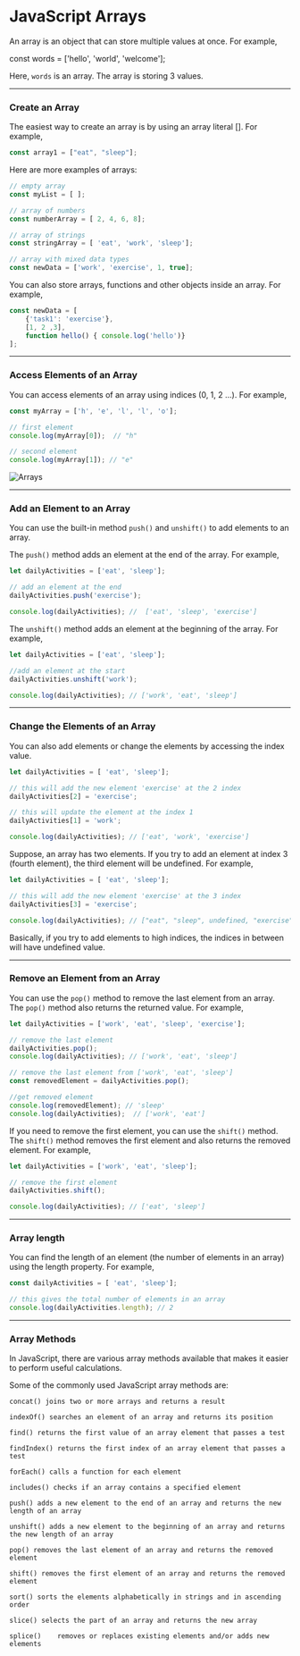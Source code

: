 # JavaScript Arrays
An array is an object that can store multiple values at once. For example,

const words = ['hello', 'world', 'welcome'];

Here, ```words``` is an array. The array is storing 3 values.

***

### Create an Array
The easiest way to create an array is by using an array literal []. For example,

```js
const array1 = ["eat", "sleep"];
```

Here are more examples of arrays:

```js
// empty array
const myList = [ ];

// array of numbers
const numberArray = [ 2, 4, 6, 8];

// array of strings
const stringArray = [ 'eat', 'work', 'sleep'];

// array with mixed data types
const newData = ['work', 'exercise', 1, true];
```

You can also store arrays, functions and other objects inside an array. For example,

```js
const newData = [
    {'task1': 'exercise'},
    [1, 2 ,3],
    function hello() { console.log('hello')}
];
```

***

### Access Elements of an Array
You can access elements of an array using indices (0, 1, 2 …). For example,

```js
const myArray = ['h', 'e', 'l', 'l', 'o'];

// first element
console.log(myArray[0]);  // "h"

// second element
console.log(myArray[1]); // "e"
```

![Arrays][arrays]

[arrays]:https://cdn.programiz.com/sites/tutorial2program/files/javascript-array-indexing.png

***

### Add an Element to an Array
You can use the built-in method ```push()``` and ```unshift()``` to add elements to an array.

The ```push()``` method adds an element at the end of the array. For example,

```js
let dailyActivities = ['eat', 'sleep'];

// add an element at the end
dailyActivities.push('exercise');

console.log(dailyActivities); //  ['eat', 'sleep', 'exercise']
```

The ```unshift()``` method adds an element at the beginning of the array. For example,

```js
let dailyActivities = ['eat', 'sleep'];

//add an element at the start
dailyActivities.unshift('work'); 

console.log(dailyActivities); // ['work', 'eat', 'sleep']
```

***

### Change the Elements of an Array
You can also add elements or change the elements by accessing the index value.

```js
let dailyActivities = [ 'eat', 'sleep'];

// this will add the new element 'exercise' at the 2 index
dailyActivities[2] = 'exercise';

// this will update the element at the index 1
dailyActivities[1] = 'work';

console.log(dailyActivities); // ['eat', 'work', 'exercise']
```

Suppose, an array has two elements. If you try to add an element at index 3 (fourth element), the third element will be undefined. For example,

```js
let dailyActivities = [ 'eat', 'sleep'];

// this will add the new element 'exercise' at the 3 index
dailyActivities[3] = 'exercise';

console.log(dailyActivities); // ["eat", "sleep", undefined, "exercise"]
```

Basically, if you try to add elements to high indices, the indices in between will have undefined value.
***

### Remove an Element from an Array
You can use the ```pop()``` method to remove the last element from an array. The ```pop()``` method also returns the returned value. For example,

```js
let dailyActivities = ['work', 'eat', 'sleep', 'exercise'];

// remove the last element
dailyActivities.pop();
console.log(dailyActivities); // ['work', 'eat', 'sleep']

// remove the last element from ['work', 'eat', 'sleep']
const removedElement = dailyActivities.pop();

//get removed element
console.log(removedElement); // 'sleep'
console.log(dailyActivities);  // ['work', 'eat']
```

If you need to remove the first element, you can use the ```shift()``` method. The ```shift()``` method removes the first element and also returns the removed element. For example,

```js
let dailyActivities = ['work', 'eat', 'sleep'];

// remove the first element
dailyActivities.shift();

console.log(dailyActivities); // ['eat', 'sleep']
```

***

### Array length
You can find the length of an element (the number of elements in an array) using the length property. For example,

```js
const dailyActivities = [ 'eat', 'sleep'];

// this gives the total number of elements in an array
console.log(dailyActivities.length); // 2
```

***

### Array Methods
In JavaScript, there are various array methods available that makes it easier to perform useful calculations.

Some of the commonly used JavaScript array methods are:

```
concat() joins two or more arrays and returns a result

indexOf() searches an element of an array and returns its position

find() returns the first value of an array element that passes a test

findIndex() returns the first index of an array element that passes a test

forEach() calls a function for each element

includes() checks if an array contains a specified element

push() adds a new element to the end of an array and returns the new length of an array

unshift() adds a new element to the beginning of an array and returns the new length of an array

pop() removes the last element of an array and returns the removed element

shift() removes the first element of an array and returns the removed element

sort() sorts the elements alphabetically in strings and in ascending order

slice() selects the part of an array and returns the new array

splice()	removes or replaces existing elements and/or adds new elements
```
